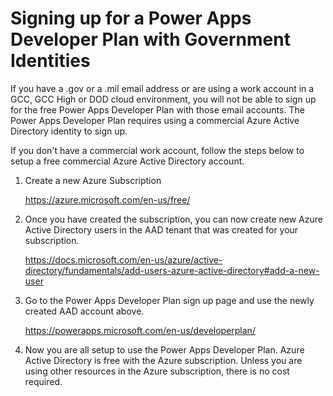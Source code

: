 # Signing up for a Power Apps Developer Plan with Government Identities
If you have a .gov or a .mil email address or are using a work account in a GCC, GCC High or DOD cloud environment, you will not be able to sign up for the free Power Apps Developer Plan with those email accounts.  The Power Apps Developer Plan requires using a commercial Azure Active Directory identity to sign up.

If you don't have a commercial work account, follow the steps below to setup a free commercial Azure Active Directory account.

1. Create a new Azure Subscription

    https://azure.microsoft.com/en-us/free/

2. Once you have created the subscription, you can now create new Azure Active Directory users in the AAD tenant that was created for your subscription.

    https://docs.microsoft.com/en-us/azure/active-directory/fundamentals/add-users-azure-active-directory#add-a-new-user

3. Go to the Power Apps Developer Plan sign up page and use the newly created AAD account above.

    https://powerapps.microsoft.com/en-us/developerplan/

4. Now you are all setup to use the Power Apps Developer Plan.  Azure Active Directory is free with the Azure subscription.  Unless you are using other resources in the Azure subscription, there is no cost required.
